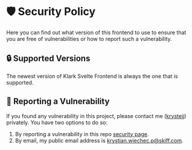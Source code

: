 # 🛡️ Security Policy
Here you can find out what version of this frontend to use to ensure that you are free of vulnerabilities or how to report such a vulnerability.

## 🔒 Supported Versions
The newest version of Klark Svelte Frontend is always the one that is supported.

## 📝 Reporting a Vulnerability
If you found any vulnerability in this project, please contact me ([krystejj](https://github.com/krystejj)) privately. You have two options to do so:
1. By reporting a vulnerability in this repo [security page](https://github.com/krystejj/klark-server/security/).
2. By email, my public email address is <krystian.wiechec.p@skiff.com>.
